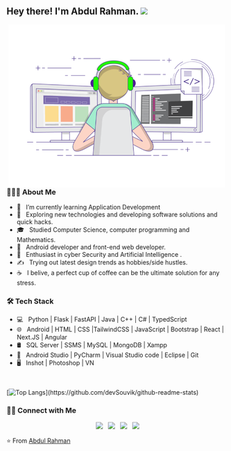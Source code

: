 <h2> Hey there! I'm Abdul Rahman. <img src="https://github.com/souvikguria98/souvikguria98/blob/master/Hi.gif" width="25"></h2>
<img align="right" alt="GIF" src="https://raw.githubusercontent.com/devSouvik/devSouvik/master/gif3.gif" width="500"/>

<h3> 👨🏻‍💻 About Me </h3>

- 🔭 &nbsp; I’m currently learning Application Development
- 🤔 &nbsp; Exploring new technologies and developing software solutions and quick hacks.
- 🎓 &nbsp; Studied Computer Science, computer programming and Mathematics.
- 💼 &nbsp; Android developer and front-end web developer.
- 🌱 &nbsp; Enthusiast in cyber Security and Artificial Intelligence .
- ✍️ &nbsp; Trying out latest design trends as hobbies/side hustles.
- ☕ &nbsp; I belive, a perfect cup of coffee can be the ultimate solution for any stress. 

<h3>🛠 Tech Stack</h3>

- 💻 &nbsp; Python | Flask | FastAPI | Java | C++ | C# | TypedScript
- 🌐 &nbsp; Android | HTML | CSS |TailwindCSS | JavaScript | Bootstrap | React | Next.JS | Angular
- 🛢 &nbsp; SQL Server | SSMS | MySQL | MongoDB | Xampp
- 🔧 &nbsp; Android Studio | PyCharm | Visual Studio code | Eclipse | Git
- 🖥 &nbsp; Inshot | Photoshop | VN


</br>

[![Top Langs]([https://github-readme-stats.vercel.app/api/top-langs/?username=devSouvik&layout=compact&text_color=daf7dc&bg_color=151515](https://github-readme-stats.vercel.app/api/top-langs/?username=Abdul-Rahman-ARJ&layout=compact&text_color=daf7dc&bg_color=151515))](https://github.com/devSouvik/github-readme-stats)


<h3> 🤝🏻 Connect with Me </h3>

<p align="center">
&nbsp; <a href="https://twitter.com/ABDULRA85224260" target="_blank" rel="noopener noreferrer"><img src="https://img.icons8.com/plasticine/100/000000/twitter.png" width="50" /></a>  
&nbsp; <a href="https://www.instagram.com/mr.ar_786/" target="_blank" rel="noopener noreferrer"><img src="https://img.icons8.com/plasticine/100/000000/instagram-new.png" width="50" /></a>  
&nbsp; <a href="https://www.linkedin.com/in/abdul-rahman-684655177" target="_blank" rel="noopener noreferrer"><img src="https://img.icons8.com/plasticine/100/000000/linkedin.png" width="50" /></a>
&nbsp; <a href="mailto:id16abdulrahman@gmail.com" target="_blank" rel="noopener noreferrer"><img src="https://img.icons8.com/plasticine/100/000000/gmail.png"  width="50" /></a>
</p>

⭐️ From [Abdul Rahman](https://github.com/Abdul-Rahman-ARJ)
